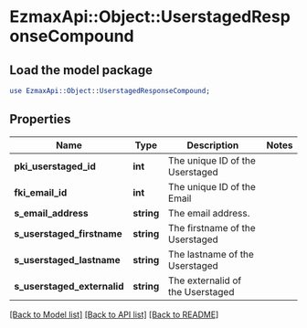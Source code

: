 # EzmaxApi::Object::UserstagedResponseCompound

## Load the model package
```perl
use EzmaxApi::Object::UserstagedResponseCompound;
```

## Properties
Name | Type | Description | Notes
------------ | ------------- | ------------- | -------------
**pki_userstaged_id** | **int** | The unique ID of the Userstaged | 
**fki_email_id** | **int** | The unique ID of the Email | 
**s_email_address** | **string** | The email address. | 
**s_userstaged_firstname** | **string** | The firstname of the Userstaged | 
**s_userstaged_lastname** | **string** | The lastname of the Userstaged | 
**s_userstaged_externalid** | **string** | The externalid of the Userstaged | 

[[Back to Model list]](../README.md#documentation-for-models) [[Back to API list]](../README.md#documentation-for-api-endpoints) [[Back to README]](../README.md)


